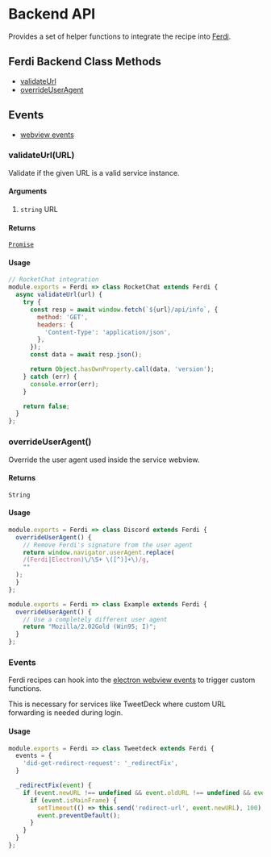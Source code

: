 # Backend API

Provides a set of helper functions to integrate the recipe into [Ferdi](https://getferdi.com).

## Ferdi Backend Class Methods
* [validateUrl](#user-content-validateurl)
* [overrideUserAgent](#user-content-overrideuseragent)

## Events
* [webview events](#user-content-events)

### validateUrl(URL)
Validate if the given URL is a valid service instance.  

#### Arguments
1. `string` URL

#### Returns
[`Promise`](https://developer.mozilla.org/en/docs/Web/JavaScript/Reference/Global_Objects/Promise)

#### Usage

```js
// RocketChat integration
module.exports = Ferdi => class RocketChat extends Ferdi {
  async validateUrl(url) {
    try {
      const resp = await window.fetch(`${url}/api/info`, {
        method: 'GET',
        headers: {
          'Content-Type': 'application/json',
        },
      });
      const data = await resp.json();

      return Object.hasOwnProperty.call(data, 'version');
    } catch (err) {
      console.error(err);
    }

    return false;
  }
};
```

### overrideUserAgent()
Override the user agent used inside the service webview.  

#### Returns
`String`

#### Usage

```js
module.exports = Ferdi => class Discord extends Ferdi {
  overrideUserAgent() {
    // Remove Ferdi's signature from the user agent
    return window.navigator.userAgent.replace(
    /(Ferdi|Electron)\/\S+ \([^)]+\)/g,
    ""
  );
  }
};
```

```js
module.exports = Ferdi => class Example extends Ferdi {
  overrideUserAgent() {
    // Use a completely different user agent
    return "Mozilla/2.02Gold (Win95; I)";
  }
};
```


### Events
Ferdi recipes can hook into the [electron webview events](https://electron.atom.io/docs/api/webview-tag/#dom-events) to trigger custom functions.

This is necessary for services like TweetDeck where custom URL forwarding is needed during login.

#### Usage
```js
module.exports = Ferdi => class Tweetdeck extends Ferdi {
  events = {
    'did-get-redirect-request': '_redirectFix',
  }

  _redirectFix(event) {
    if (event.newURL !== undefined && event.oldURL !== undefined && event.isMainFrame) {
      if (event.isMainFrame) {
        setTimeout(() => this.send('redirect-url', event.newURL), 100);
        event.preventDefault();
      }
    }
  }
};
```
